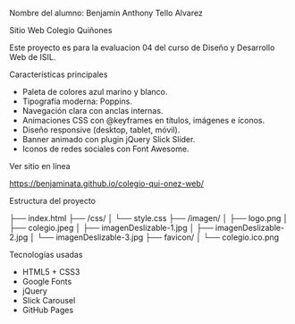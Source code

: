 Nombre del alumno: Benjamin Anthony Tello Alvarez

Sitio Web Colegio Quiñones

Este proyecto es para la evaluacion 04 del curso de Diseño y Desarrollo Web de ISIL.

Características principales

- Paleta de colores azul marino y blanco.
- Tipografía moderna: Poppins.
- Navegación clara con anclas internas.
- Animaciones CSS con @keyframes en títulos, imágenes e íconos.
- Diseño responsive (desktop, tablet, móvil).
- Banner animado con plugin jQuery Slick Slider.
- Iconos de redes sociales con Font Awesome.

Ver sitio en línea

https://benjaminata.github.io/colegio-qui-onez-web/

Estructura del proyecto

├── index.html
├── /css/
│ └── style.css
├── /imagen/
│ ├── logo.png
│ ├── colegio.jpeg
│ ├── imagenDeslizable-1.jpg
│ ├── imagenDeslizable-2.jpg
│ └── imagenDeslizable-3.jpg
├── favicon/
│ └── colegio.ico.png


Tecnologías usadas

- HTML5 + CSS3
- Google Fonts
- jQuery
- Slick Carousel
- GitHub Pages
